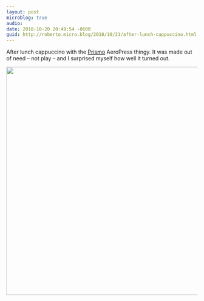 ```yaml
---
layout: post
microblog: true
audio: 
date: 2018-10-20 20:49:54 -0600
guid: http://roberto.micro.blog/2018/10/21/after-lunch-cappuccino.html
---
```

After lunch cappuccino with the [Prismo](https://fellowproducts.com/prismo/) AeroPress thingy. It was made out of need – not play – and I surprised myself how well it turned out. 

<img src="http://roberto.mateu.me/uploads/2018/356e83a82b.jpg" width="600" height="599" />
